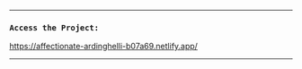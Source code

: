 
--------------------------------------------------------------------------

### `Access the Project:`
https://affectionate-ardinghelli-b07a69.netlify.app/

--------------------------------------------------------------------------
